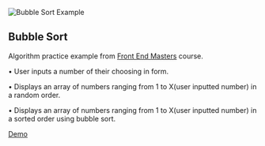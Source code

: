 ![Bubble Sort Example](https://upload.wikimedia.org/wikipedia/commons/c/c8/Bubble-sort-example-300px.gif)

## Bubble Sort

Algorithm practice example from [Front End Masters](https://frontendmasters.com/courses/computer-science-v2/) course.

• User inputs a number of their choosing in form.

• Displays an array of numbers ranging from 1 to X(user inputted number) in a random order.

• Displays an array of numbers ranging from 1 to X(user inputted number) in a sorted order using bubble sort.

[Demo](https://crawbuck.github.io/bubblesort/)
